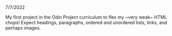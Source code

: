 7/7/2022

My first project in the Odin Project curriculum to flex my ~very weak~ HTML chops!
Expect headings, paragraphs, ordered and unordered lists, links, and perhaps images. 